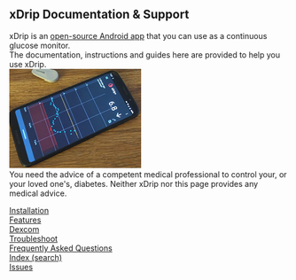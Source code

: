 ## xDrip Documentation & Support  
  
xDrip is an [open-source Android app](https://github.com/NightscoutFoundation/xDrip) that you can use as a continuous glucose monitor.  
The documentation, instructions and guides here are provided to help you use xDrip.  
![](./docs/images/xDinaction.png)  
You need the advice of a competent medical professional to control your, or your loved one's, diabetes. Neither xDrip nor this page provides any medical advice.  
  
  
[Installation](./docs/Installation_page.md)  
[Features](./docs/Features_page.md)  
[Dexcom](./docs/Dexcom_page.md)  
[Troubleshoot](./docs/Troubleshooting_page.md)  
[Frequently Asked Questions](./docs/FAQ_page.md)  
[Index (search)](./Search_Index.md)  
[Issues](./docs/Issues.md)    
